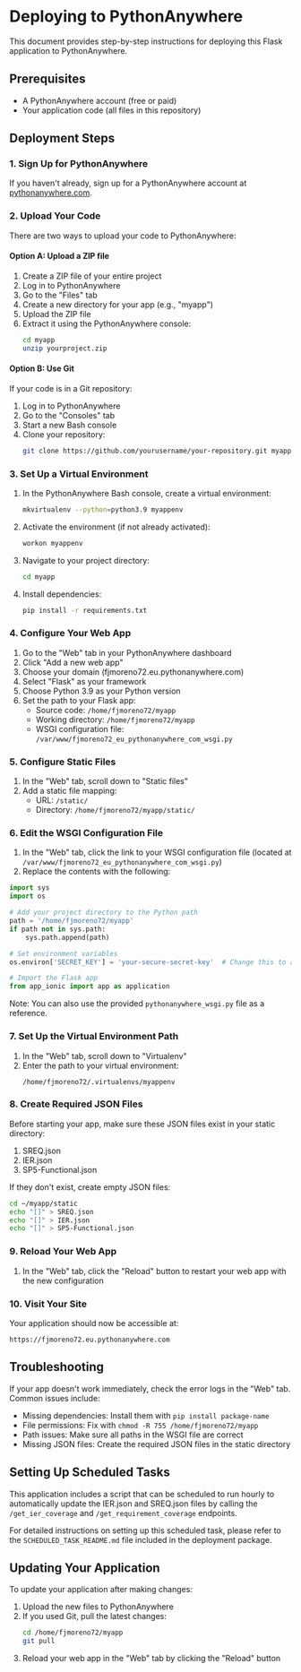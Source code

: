 # Deploying to PythonAnywhere

This document provides step-by-step instructions for deploying this Flask application to PythonAnywhere.

## Prerequisites

- A PythonAnywhere account (free or paid)
- Your application code (all files in this repository)

## Deployment Steps

### 1. Sign Up for PythonAnywhere

If you haven't already, sign up for a PythonAnywhere account at [pythonanywhere.com](https://www.pythonanywhere.com/).

### 2. Upload Your Code

There are two ways to upload your code to PythonAnywhere:

#### Option A: Upload a ZIP file

1. Create a ZIP file of your entire project
2. Log in to PythonAnywhere
3. Go to the "Files" tab
4. Create a new directory for your app (e.g., "myapp")
5. Upload the ZIP file
6. Extract it using the PythonAnywhere console:
   ```bash
   cd myapp
   unzip yourproject.zip
   ```

#### Option B: Use Git

If your code is in a Git repository:

1. Log in to PythonAnywhere
2. Go to the "Consoles" tab
3. Start a new Bash console
4. Clone your repository:
   ```bash
   git clone https://github.com/yourusername/your-repository.git myapp
   ```

### 3. Set Up a Virtual Environment

1. In the PythonAnywhere Bash console, create a virtual environment:
   ```bash
   mkvirtualenv --python=python3.9 myappenv
   ```

2. Activate the environment (if not already activated):
   ```bash
   workon myappenv
   ```

3. Navigate to your project directory:
   ```bash
   cd myapp
   ```

4. Install dependencies:
   ```bash
   pip install -r requirements.txt
   ```

### 4. Configure Your Web App

1. Go to the "Web" tab in your PythonAnywhere dashboard
2. Click "Add a new web app"
3. Choose your domain (fjmoreno72.eu.pythonanywhere.com)
4. Select "Flask" as your framework
5. Choose Python 3.9 as your Python version
6. Set the path to your Flask app:
   - Source code: `/home/fjmoreno72/myapp`
   - Working directory: `/home/fjmoreno72/myapp`
   - WSGI configuration file: `/var/www/fjmoreno72_eu_pythonanywhere_com_wsgi.py`

### 5. Configure Static Files

1. In the "Web" tab, scroll down to "Static files"
2. Add a static file mapping:
   - URL: `/static/`
   - Directory: `/home/fjmoreno72/myapp/static/`

### 6. Edit the WSGI Configuration File

1. In the "Web" tab, click the link to your WSGI configuration file (located at `/var/www/fjmoreno72_eu_pythonanywhere_com_wsgi.py`)
2. Replace the contents with the following:

```python
import sys
import os

# Add your project directory to the Python path
path = '/home/fjmoreno72/myapp'
if path not in sys.path:
    sys.path.append(path)

# Set environment variables
os.environ['SECRET_KEY'] = 'your-secure-secret-key'  # Change this to a secure random string

# Import the Flask app
from app_ionic import app as application
```

Note: You can also use the provided `pythonanywhere_wsgi.py` file as a reference.

### 7. Set Up the Virtual Environment Path

1. In the "Web" tab, scroll down to "Virtualenv"
2. Enter the path to your virtual environment:
   ```
   /home/fjmoreno72/.virtualenvs/myappenv
   ```

### 8. Create Required JSON Files

Before starting your app, make sure these JSON files exist in your static directory:

1. SREQ.json
2. IER.json
3. SP5-Functional.json

If they don't exist, create empty JSON files:

```bash
cd ~/myapp/static
echo "[]" > SREQ.json
echo "[]" > IER.json
echo "[]" > SP5-Functional.json
```

### 9. Reload Your Web App

1. In the "Web" tab, click the "Reload" button to restart your web app with the new configuration

### 10. Visit Your Site

Your application should now be accessible at:
```
https://fjmoreno72.eu.pythonanywhere.com
```

## Troubleshooting

If your app doesn't work immediately, check the error logs in the "Web" tab. Common issues include:

- Missing dependencies: Install them with `pip install package-name`
- File permissions: Fix with `chmod -R 755 /home/fjmoreno72/myapp`
- Path issues: Make sure all paths in the WSGI file are correct
- Missing JSON files: Create the required JSON files in the static directory

## Setting Up Scheduled Tasks

This application includes a script that can be scheduled to run hourly to automatically update the IER.json and SREQ.json files by calling the `/get_ier_coverage` and `/get_requirement_coverage` endpoints.

For detailed instructions on setting up this scheduled task, please refer to the `SCHEDULED_TASK_README.md` file included in the deployment package.

## Updating Your Application

To update your application after making changes:

1. Upload the new files to PythonAnywhere
2. If you used Git, pull the latest changes:
   ```bash
   cd /home/fjmoreno72/myapp
   git pull
   ```
3. Reload your web app in the "Web" tab by clicking the "Reload" button
